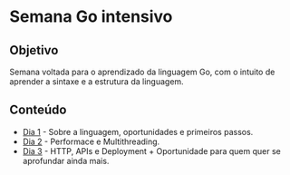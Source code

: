 # Semana Go intensivo

## Objetivo
Semana voltada para o aprendizado da 
linguagem Go, com o intuito de aprender a 
sintaxe e a estrutura da linguagem.

## Conteúdo
- [Dia 1](#dia-1) - Sobre a linguagem, oportunidades e primeiros passos.
- [Dia 2](#dia-2) - Performace e Multithreading.
- [Dia 3](#dia-3) - HTTP, APIs e Deployment + Oportunidade para quem quer se aprofundar ainda mais.

